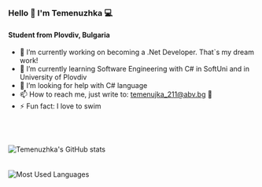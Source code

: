 ### Hello 👋 I'm Temenuzhka 💻

   #### Student from Plovdiv, Bulgaria


- 🔭 I’m currently working on becoming a .Net Developer. That`s my dream work!
- 🌱 I’m currently learning Software Engineering with C# in SoftUni and in University of Plovdiv
- 🤔 I’m looking for help with C# language
- 📫 How to reach me, just write to: temenujka_211@abv.bg 📩
- ⚡ Fun fact: I love to swim

<br>
<br>
<br>

<img align="left" alt="Temenuzhka's GitHub stats" src="https://github-readme-stats.vercel.app/api?username=TemenuzhkaG&theme=tokyonight&show_icon=true&hide_border=true" />

<br>
<br>
<br>

<img align="left" alt="Most Used Languages" src="https://github-readme-stats.vercel.app/api/top-langs/?username=TemenuzhkaG&layout=compact&theme=tokyonight&show_icon=true&hide_border=true" />



